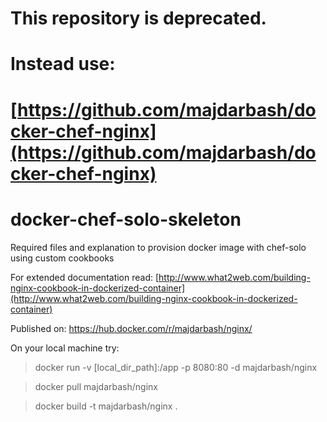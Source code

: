 # This repository is deprecated.
# Instead use: 
# [https://github.com/majdarbash/docker-chef-nginx](https://github.com/majdarbash/docker-chef-nginx)

# docker-chef-solo-skeleton
Required files and explanation to provision docker image with chef-solo using custom cookbooks

For extended documentation read:
[http://www.what2web.com/building-nginx-cookbook-in-dockerized-container](http://www.what2web.com/building-nginx-cookbook-in-dockerized-container)

Published on:
https://hub.docker.com/r/majdarbash/nginx/

On your local machine try:
> docker run -v [local_dir_path]:/app -p 8080:80 -d majdarbash/nginx

> docker pull majdarbash/nginx

> docker build -t majdarbash/nginx .
